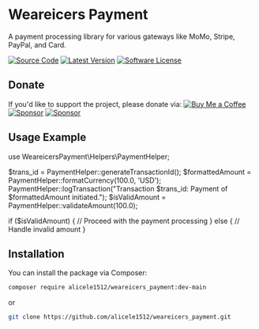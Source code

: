 # Weareicers Payment
A payment processing library for various gateways like MoMo, Stripe, PayPal, and Card.

[![Source Code](https://img.shields.io/badge/source-alicele1512/weareicers_payment-blue.svg?style=flat-square)](https://github.com/alicele1512/weareicers_payment)
[![Latest Version](https://img.shields.io/github/release/alicele1512/weareicers_payment.svg?style=flat-square)](https://github.com/alicele1512/weareicers_payment/releases)
[![Software License](https://img.shields.io/badge/license-MIT-brightgreen.svg?style=flat-square)](https://github.com/alicele1512/weareicers_payment/blob/master/LICENSE)

## Donate
If you'd like to support the project, please donate via:
[![Buy Me a Coffee](https://img.shields.io/badge/buyme-aCoffee-yellow.svg)](https://www.buymeacoffee.com/alicele)
[![Sponsor](https://img.shields.io/badge/sponsor-GitHub-yellow.svg)](https://github.com/sponsors/alicele1512)
[![Sponsor](https://img.shields.io/badge/sponsor-Paypal-yellow.svg)](https://www.paypal.me/alicele1512)

## Usage Example
use WeareicersPayment\Helpers\PaymentHelper;

$trans_id = PaymentHelper::generateTransactionId();
$formattedAmount = PaymentHelper::formatCurrency(100.0, 'USD');
PaymentHelper::logTransaction("Transaction $trans_id: Payment of $formattedAmount initiated.");
$isValidAmount = PaymentHelper::validateAmount(100.0);

if ($isValidAmount) {
    // Proceed with the payment processing
} else {
    // Handle invalid amount
}


## Installation
You can install the package via Composer:
```bash
composer require alicele1512/weareicers_payment:dev-main
```
or
```bash
git clone https://github.com/alicele1512/weareicers_payment.git
```

